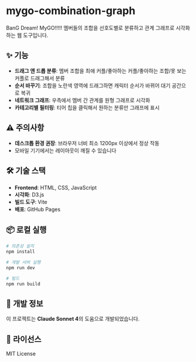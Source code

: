 # mygo-combination-graph

BanG Dream! MyGO!!!!! 멤버들의 조합을 선호도별로 분류하고 관계 그래프로 시각화하는 웹 도구입니다.

## ✨ 기능

- **드래그 앤 드롭 분류**: 멤버 조합을 최애 커플/좋아하는 커플/좋아하는 조합/못 보는 커플로 드래그해서 분류
- **순서 바꾸기**: 조합을 노란색 영역에 드래그하면 캐릭터 순서가 바뀌어 대기 공간으로 복귀
- **네트워크 그래프**: 우측에서 멤버 간 관계를 원형 그래프로 시각화
- **카테고리별 필터링**: 티어 칩을 클릭해서 원하는 분류만 그래프에 표시

## ⚠️ 주의사항

- **데스크톱 환경 권장**: 브라우저 너비 최소 1200px 이상에서 정상 작동
- 모바일 기기에서는 레이아웃이 깨질 수 있습니다

## 🛠 기술 스택

- **Frontend**: HTML, CSS, JavaScript
- **시각화**: D3.js
- **빌드 도구**: Vite
- **배포**: GitHub Pages

## 📦 로컬 실행

```bash
# 의존성 설치
npm install

# 개발 서버 실행
npm run dev

# 빌드
npm run build
```

## 🤖 개발 정보

이 프로젝트는 **Claude Sonnet 4**의 도움으로 개발되었습니다.

## 📄 라이선스

MIT License

